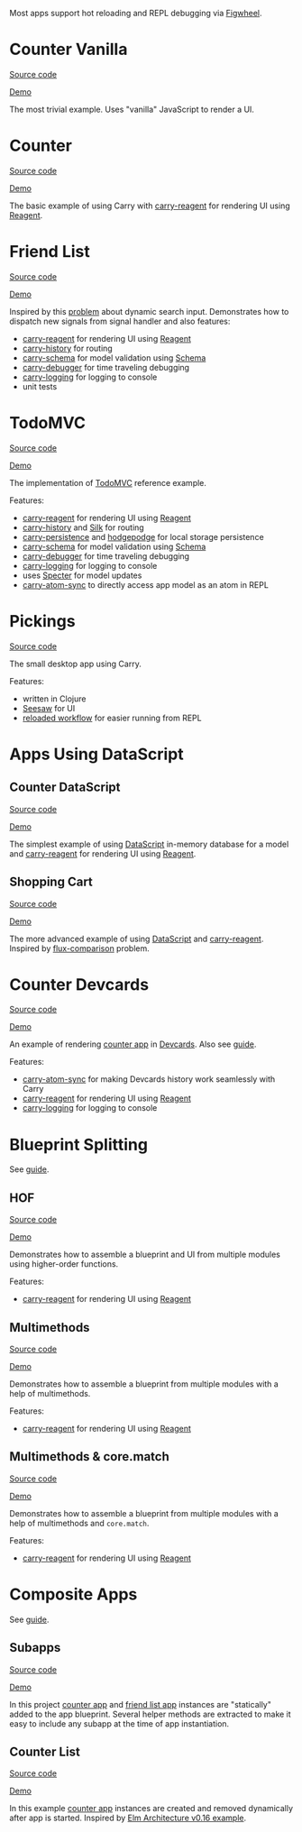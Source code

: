 Most apps support hot reloading and REPL debugging via [Figwheel](https://github.com/bhauman/lein-figwheel).

# Counter Vanilla
[Source code](https://github.com/metametadata/carry/tree/master/examples/counter-vanilla)

[Demo](/examples/counter-vanilla)

The most trivial example. Uses "vanilla" JavaScript to render a UI.

# Counter
[Source code](https://github.com/metametadata/carry/tree/master/examples/counter)

[Demo](/examples/counter)

The basic example of using Carry with [carry-reagent](https://github.com/metametadata/carry/tree/master/contrib/reagent/)
for rendering UI using [Reagent](https://github.com/reagent-project/reagent).

# Friend List

[Source code](https://github.com/metametadata/carry/tree/master/examples/friend-list)

[Demo](/examples/friend-list)

Inspired by this [problem](https://github.com/DerekCuevas/friend-list) about dynamic search input.
Demonstrates how to dispatch new signals from signal handler and also features:

* [carry-reagent](https://github.com/metametadata/carry/tree/master/contrib/reagent/)
for rendering UI using [Reagent](https://github.com/reagent-project/reagent)
* [carry-history](https://github.com/metametadata/carry/tree/master/contrib/history/) for routing
* [carry-schema](https://github.com/metametadata/carry/tree/master/contrib/schema/) for model validation using [Schema](https://github.com/plumatic/schema)
* [carry-debugger](https://github.com/metametadata/carry/tree/master/contrib/debugger/) for time traveling debugging
* [carry-logging](https://github.com/metametadata/carry/tree/master/contrib/logging/) for logging to console
* unit tests

# TodoMVC
[Source code](https://github.com/metametadata/carry/tree/master/examples/todomvc)

[Demo](/examples/todomvc)

The implementation of [TodoMVC](http://todomvc.com/) reference example.

Features:

* [carry-reagent](https://github.com/metametadata/carry/tree/master/contrib/reagent/)
for rendering UI using [Reagent](https://github.com/reagent-project/reagent)
* [carry-history](https://github.com/metametadata/carry/tree/master/contrib/history/) and [Silk](https://github.com/DomKM/silk) for routing
* [carry-persistence](https://github.com/metametadata/carry/tree/master/contrib/persistence/) and [hodgepodge](https://github.com/funcool/hodgepodge) for local storage persistence
* [carry-schema](https://github.com/metametadata/carry/tree/master/contrib/schema/) for model validation using [Schema](https://github.com/plumatic/schema)
* [carry-debugger](https://github.com/metametadata/carry/tree/master/contrib/debugger/) for time traveling debugging
* [carry-logging](https://github.com/metametadata/carry/tree/master/contrib/logging/) for logging to console
* uses [Specter](https://github.com/nathanmarz/specter) for model updates
* [carry-atom-sync](https://github.com/metametadata/carry/tree/master/contrib/atom-sync) to directly access app model as an atom in REPL

# Pickings
[Source code](https://github.com/metametadata/pickings)

The small desktop app using Carry.

Features:

* written in Clojure
* [Seesaw](https://github.com/daveray/seesaw) for UI
* [reloaded workflow](http://thinkrelevance.com/blog/2013/06/04/clojure-workflow-reloaded) for easier running from REPL

# Apps Using DataScript

## Counter DataScript
[Source code](https://github.com/metametadata/carry/tree/master/examples/counter-datascript)

[Demo](/examples/counter-datascript)

The simplest example of using [DataScript](https://github.com/tonsky/datascript) in-memory database for a model and 
[carry-reagent](https://github.com/metametadata/carry/tree/master/contrib/reagent/)
for rendering UI using [Reagent](https://github.com/reagent-project/reagent).

## Shopping Cart
[Source code](https://github.com/metametadata/carry/tree/master/examples/shopping-cart)

[Demo](/examples/shopping-cart)

The more advanced example of using [DataScript](https://github.com/tonsky/datascript) 
and [carry-reagent](https://github.com/metametadata/carry/tree/master/contrib/reagent/).
Inspired by [flux-comparison](https://github.com/voronianski/flux-comparison) problem.

# Counter Devcards
[Source code](https://github.com/metametadata/carry/tree/master/examples/counter-devcards)

[Demo](/examples/counter-devcards)

An example of rendering [counter app](#counter) in [Devcards](https://github.com/bhauman/devcards).
Also see [guide](/user-guide/#usage-with-devcards).

Features:

* [carry-atom-sync](https://github.com/metametadata/carry/tree/master/contrib/atom-sync) for making Devcards history work seamlessly with Carry
* [carry-reagent](https://github.com/metametadata/carry/tree/master/contrib/reagent/)
for rendering UI using [Reagent](https://github.com/reagent-project/reagent) 
* [carry-logging](https://github.com/metametadata/carry/tree/master/contrib/logging/) for logging to console

# Blueprint Splitting

See [guide](/user-guide/#blueprint-splitting).

## HOF
[Source code](https://github.com/metametadata/carry/tree/master/examples/blueprint-splitting-hof)

[Demo](/examples/blueprint-splitting-hof)

Demonstrates how to assemble a blueprint and UI from multiple modules using higher-order functions. 

Features:

* [carry-reagent](https://github.com/metametadata/carry/tree/master/contrib/reagent/)
for rendering UI using [Reagent](https://github.com/reagent-project/reagent)
 
## Multimethods
[Source code](https://github.com/metametadata/carry/tree/master/examples/blueprint-splitting-multimethods)

[Demo](/examples/blueprint-splitting-multimethods)

Demonstrates how to assemble a blueprint from multiple modules with a help of multimethods. 

Features:

* [carry-reagent](https://github.com/metametadata/carry/tree/master/contrib/reagent/)
for rendering UI using [Reagent](https://github.com/reagent-project/reagent)

## Multimethods & core.match
[Source code](https://github.com/metametadata/carry/tree/master/examples/blueprint-splitting-multimethods-core-match)

[Demo](/examples/blueprint-splitting-multimethods-core-match)

Demonstrates how to assemble a blueprint from multiple modules with a help of multimethods and `core.match`. 

Features:

* [carry-reagent](https://github.com/metametadata/carry/tree/master/contrib/reagent/)
for rendering UI using [Reagent](https://github.com/reagent-project/reagent)

# Composite Apps

See [guide](/user-guide/#composite-apps).

## Subapps
[Source code](https://github.com/metametadata/carry/tree/master/examples/subapps)

[Demo](/examples/subapps)

In this project [counter app](#counter) and [friend list app](#friend-list) instances are "statically" added to the app blueprint.
Several helper methods are extracted to make it easy to include any subapp at the time of app instantiation.

## Counter List
[Source code](https://github.com/metametadata/carry/tree/master/examples/counter-list)

[Demo](/examples/counter-list)

In this example [counter app](#counter) instances are created and removed dynamically after app is started.
Inspired by [Elm Architecture v0.16 example](https://github.com/evancz/elm-architecture-tutorial/tree/de5682a5a8e4459aed4637533adb25e462f8a2ae#example-3-a-dynamic-list-of-counters).